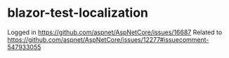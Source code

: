# blazor-test-localization

Logged in https://github.com/aspnet/AspNetCore/issues/16687
Related to https://github.com/aspnet/AspNetCore/issues/12277#issuecomment-547933055
